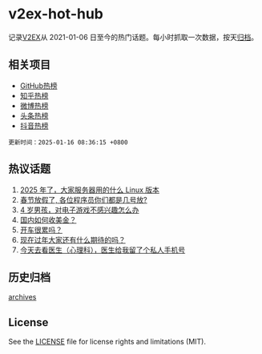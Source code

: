 # v2ex-hot-hub

 记录[V2EX](https://www.v2ex.com/)从 2021-01-06 日至今的热门话题。每小时抓取一次数据，按天[归档](archives)。
 
 ## 相关项目

- [GitHub热榜](https://github.com/it985/github-hot-hub)
- [知乎热榜](https://github.com/it985/zhihu-hot-hub)
- [微博热榜](https://github.com/it985/weibo-hot-hub)
- [头条热榜](https://github.com/it985/toutiao-hot-hub)
- [抖音热榜](https://github.com/it985/douyin-hot-hub)


 `更新时间：2025-01-16 08:36:15 +0800`

## 热议话题

1. [2025 年了，大家服务器用的什么 Linux 版本](https://www.v2ex.com/t/1105283)
1. [春节放假了, 各位程序员你们都是几号放?](https://www.v2ex.com/t/1105159)
1. [4 岁男孩，对电子游戏不感兴趣怎么办](https://www.v2ex.com/t/1105276)
1. [国内如何收美金？](https://www.v2ex.com/t/1105193)
1. [开车很累吗？](https://www.v2ex.com/t/1105354)
1. [现在过年大家还有什么期待的吗？](https://www.v2ex.com/t/1105153)
1. [今天去看医生（心理科），医生给我留了个私人手机号](https://www.v2ex.com/t/1105339)

## 历史归档

[archives](archives)

## License

See the [LICENSE](LICENSE) file for license rights and limitations (MIT).
